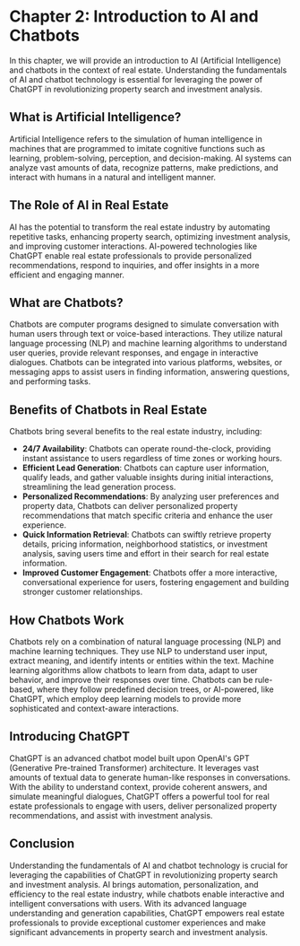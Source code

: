 Chapter 2: Introduction to AI and Chatbots
==========================================

In this chapter, we will provide an introduction to AI (Artificial Intelligence) and chatbots in the context of real estate. Understanding the fundamentals of AI and chatbot technology is essential for leveraging the power of ChatGPT in revolutionizing property search and investment analysis.

What is Artificial Intelligence?
--------------------------------

Artificial Intelligence refers to the simulation of human intelligence in machines that are programmed to imitate cognitive functions such as learning, problem-solving, perception, and decision-making. AI systems can analyze vast amounts of data, recognize patterns, make predictions, and interact with humans in a natural and intelligent manner.

The Role of AI in Real Estate
-----------------------------

AI has the potential to transform the real estate industry by automating repetitive tasks, enhancing property search, optimizing investment analysis, and improving customer interactions. AI-powered technologies like ChatGPT enable real estate professionals to provide personalized recommendations, respond to inquiries, and offer insights in a more efficient and engaging manner.

What are Chatbots?
------------------

Chatbots are computer programs designed to simulate conversation with human users through text or voice-based interactions. They utilize natural language processing (NLP) and machine learning algorithms to understand user queries, provide relevant responses, and engage in interactive dialogues. Chatbots can be integrated into various platforms, websites, or messaging apps to assist users in finding information, answering questions, and performing tasks.

Benefits of Chatbots in Real Estate
-----------------------------------

Chatbots bring several benefits to the real estate industry, including:

* **24/7 Availability**: Chatbots can operate round-the-clock, providing instant assistance to users regardless of time zones or working hours.
* **Efficient Lead Generation**: Chatbots can capture user information, qualify leads, and gather valuable insights during initial interactions, streamlining the lead generation process.
* **Personalized Recommendations**: By analyzing user preferences and property data, Chatbots can deliver personalized property recommendations that match specific criteria and enhance the user experience.
* **Quick Information Retrieval**: Chatbots can swiftly retrieve property details, pricing information, neighborhood statistics, or investment analysis, saving users time and effort in their search for real estate information.
* **Improved Customer Engagement**: Chatbots offer a more interactive, conversational experience for users, fostering engagement and building stronger customer relationships.

How Chatbots Work
-----------------

Chatbots rely on a combination of natural language processing (NLP) and machine learning techniques. They use NLP to understand user input, extract meaning, and identify intents or entities within the text. Machine learning algorithms allow chatbots to learn from data, adapt to user behavior, and improve their responses over time. Chatbots can be rule-based, where they follow predefined decision trees, or AI-powered, like ChatGPT, which employ deep learning models to provide more sophisticated and context-aware interactions.

Introducing ChatGPT
-------------------

ChatGPT is an advanced chatbot model built upon OpenAI's GPT (Generative Pre-trained Transformer) architecture. It leverages vast amounts of textual data to generate human-like responses in conversations. With the ability to understand context, provide coherent answers, and simulate meaningful dialogues, ChatGPT offers a powerful tool for real estate professionals to engage with users, deliver personalized property recommendations, and assist with investment analysis.

Conclusion
----------

Understanding the fundamentals of AI and chatbot technology is crucial for leveraging the capabilities of ChatGPT in revolutionizing property search and investment analysis. AI brings automation, personalization, and efficiency to the real estate industry, while chatbots enable interactive and intelligent conversations with users. With its advanced language understanding and generation capabilities, ChatGPT empowers real estate professionals to provide exceptional customer experiences and make significant advancements in property search and investment analysis.

